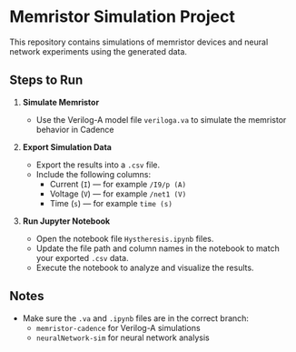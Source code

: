 # Memristor Simulation Project

This repository contains simulations of memristor devices and neural network experiments using the generated data.

## Steps to Run

1. **Simulate Memristor**
   - Use the Verilog-A model file `veriloga.va` to simulate the memristor behavior in Cadence

2. **Export Simulation Data**
   - Export the results into a `.csv` file.
   - Include the following columns:
     - Current (`I`) — for example `/I9/p (A)`
     - Voltage (`V`) — for example `/net1 (V)`
     - Time (`s`) — for example `time (s)`

3. **Run Jupyter Notebook**
   - Open the notebook file `Hystheresis.ipynb` files.
   - Update the file path and column names in the notebook to match your exported `.csv` data.
   - Execute the notebook to analyze and visualize the results.

## Notes

- Make sure the `.va` and `.ipynb` files are in the correct branch:
  - `memristor-cadence` for Verilog-A simulations
  - `neuralNetwork-sim` for neural network analysis

